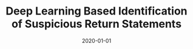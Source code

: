 ---
title: "Deep Learning Based Identification of Suspicious Return Statements"
collection: publications
permalink: /publication/2020-01-01-Deep-Learning-Based-Identification-of-Suspicious-Return-Statements
date: 2020-01-01
venue: 'In the proceedings of 27th IEEE International Conference on Software Analysis, Evolution and Reengineering, SANER 2020, London, ON, Canada, February 18-21, 2020'
paperurl: 'https://doi.org/10.1109/SANER48275.2020.9054826'
citation: ' Guangjie Li,  Hui Liu,  Jiahao Jin,  Qasim Umer&quot;Deep Learning Based Identification of Suspicious Return Statements.&quot; In the proceedings of 27th IEEE International Conference on Software Analysis, Evolution and Reengineering, SANER 2020, London, ON, Canada, February 18-21, 2020, 2020.'
---